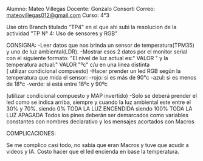 Alumno: Mateo Villegas
Docente: Gonzalo Consorti
Correo: mateovillegas012@gmail.com
Curso: 4°3



Use otro Branch titulado "TP4" en el que ahi subi la resolucion de la actividad "TP N° 4: Uso de sensores y RGB"


CONSIGNA:
-Leer datos que nos brinda un sensor de temperatura(TPM35) y uno de luz ambiental(LDR).
-Mostrar esos 2 datos por el monitor serial con el siguiente formato:
"El nivel de luz actual es:"  VALOR " y la temperatura actual:" VALOR  "ºc"   c/u en una linea distinta                                
( utilizar condicional compuesto)
-Hacer prender un led RGB según la temperatura que mida el sensor:
                -rojo: si es más de 90°c
                -azul: si es menos de 18°c
                -verde: si está entre 18ºc y 90ºc

(utilizar condicional compuesto y MAP invertido)
 -Solo se deberá prender el led como se indica arriba, siempre y cuando la luz ambiental este entre el 30% y 70%. 
siendo 0%  TODA LA LUZ ENCENDIDA
siendo 100% TODA LA LUZ APAGADA
Todos los pines deberán ser demarcados como variables constantes con nombres declarativo y los mensajes acortados con Macros



COMPLICACIONES:

Se me complico casi todo, no sabia que eran Macros y tuve que acudir a videos y IA. Costo hacer que el led encienda en base la temperatura.
